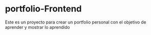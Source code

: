 # portfolio-Frontend
Este es un proyecto para crear un portfolio personal con el objetivo de aprender y mostrar lo aprendido
